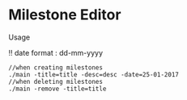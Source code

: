 # Milestone Editor

Usage

:bangbang: date format : dd-mm-yyyy
```
//when creating milestones
./main -title=title -desc=desc -date=25-01-2017
//when deleting milestones
./main -remove -title=title

```
